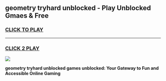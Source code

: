 
## geometry tryhard unblocked - Play Unblocked Gmaes & Free
<h3>
<a href="https://news.freeplayer.one?title=geometry_tryhard_unblocked&ref=23F">CLICK TO PLAY</a></h3>
<hr>

<h3>
<a href="https://news.freeplayer.one?title=geometry_tryhard_unblocked&ref=23F">CLICK 2 PLAY</a>
  
</h3>

<a href="https://news.freeplayer.one?title=geometry_tryhard_unblocked&ref=23F/"><img src="https://clearcache.store/games.png"></a>


**geometry tryhard unblocked games unblocked: Your Gateway to Fun and Accessible Online Gaming**
